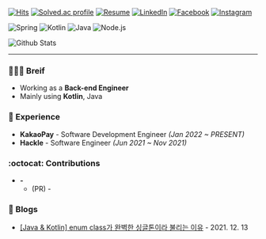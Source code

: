 [![Hits](https://hits.seeyoufarm.com/api/count/incr/badge.svg?url=https%3A%2F%2Fgithub.com%2F960813)](https://hits.seeyoufarm.com)
[![Solved.ac profile](http://mazassumnida.wtf/api/mini/generate_badge?boj=ssun)](https://solved.ac/ssun)
[![Resume](https://img.shields.io/badge/Resume-Notion-orange?style=flat-square)](https://bit.ly/jinssssun-notion)
[![LinkedIn](https://img.shields.io/badge/-LinkedIn-0077b5?style=flat-square&logo=linkedin&logoColor=white&link=https://www.linkedin.com/in/jinssssun)](https://www.linkedin.com/in/jinssssun)
[![Facebook](https://img.shields.io/badge/-Facebook-1877f2?style=flat-square&logo=facebook&logoColor=white&link=https://www.facebook.com/jin.ssssun)](https://www.facebook.com/jin.ssssun)
[![Instagram](https://img.shields.io/badge/-Instagram-e4405f?style=flat-square&logo=instagram&logoColor=white&link=https://www.instagram.com/jin__ssssun)](https://www.instagram.com/jin__ssssun)

![Spring](https://img.shields.io/badge/-Spring-6DB33F?style=for-the-badge&logo=Spring&logoColor=fff)
![Kotlin](https://img.shields.io/badge/Kotlin-B75EA4?style=for-the-badge&logo=kotlin&logoColor=F6891F)
![Java](https://img.shields.io/badge/JAVA-007396?style=for-the-badge&logo=java&logoColor=fff)
![Node.js](https://img.shields.io/badge/-Node.js-339933?style=for-the-badge&logo=Node.js&logoColor=fff)

![Github Stats](https://github-readme-stats.vercel.app/api?username=960813&show_icons=true)

---

### 💁🏻‍♂️ Breif
- Working as a **Back-end Engineer**
- Mainly using **Kotlin**, Java

### 💼 Experience
- **KakaoPay** - Software Development Engineer *(Jan 2022 ~ PRESENT)*
- **Hackle** - Software Engineer *(Jun 2021 ~ Nov 2021)*

### :octocat: Contributions
- **-** 
  - (PR) -

### 📄 Blogs
- [[Java & Kotlin] enum class가 완벽한 싱글톤이라 불리는 이유](https://dataportal.kr/54) - 2021. 12. 13
